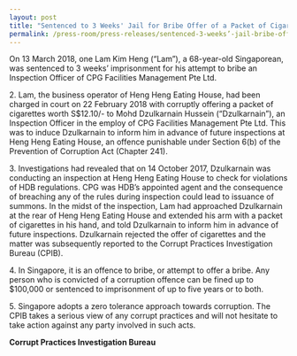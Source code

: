 ```yaml
---
layout: post
title: "Sentenced to 3 Weeks' Jail for Bribe Offer of a Packet of Cigarettes"
permalink: /press-room/press-releases/sentenced-3-weeks’-jail-bribe-offer-packet-cigarettes/
---
```


On 13 March 2018, one Lam Kim Heng (“Lam”), a 68-year-old Singaporean, was sentenced to 3 weeks’ imprisonment for his attempt to bribe an Inspection Officer of CPG Facilities Management Pte Ltd.

2\. Lam, the business operator of Heng Heng Eating House, had been charged in court on 22 February 2018 with corruptly offering a packet of cigarettes worth S$12.10/- to Mohd Dzulkarnain Hussein (“Dzulkarnain”), an Inspection Officer in the employ of CPG Facilities Management Pte Ltd. This was to induce Dzulkarnain to inform him in advance of future inspections at Heng Heng Eating House, an offence punishable under Section 6(b) of the Prevention of Corruption Act (Chapter 241).

3\. Investigations had revealed that on 14 October 2017, Dzulkarnain was conducting an inspection at Heng Heng Eating House to check for violations of HDB regulations. CPG was HDB’s appointed agent and the consequence of breaching any of the rules during inspection could lead to issuance of summons. In the midst of the inspection, Lam had approached Dzulkarnain at the rear of Heng Heng Eating House and extended his arm with a packet of cigarettes in his hand, and told Dzulkarnain to inform him in advance of future inspections. Dzulkarnain rejected the offer of cigarettes and the matter was subsequently reported to the Corrupt Practices Investigation Bureau (CPIB).

4\. In Singapore, it is an offence to bribe, or attempt to offer a bribe. Any person who is convicted of a corruption offence can be fined up to $100,000 or sentenced to imprisonment of up to five years or to both.

5\. Singapore adopts a zero tolerance approach towards corruption. The CPIB takes a serious view of any corrupt practices and will not hesitate to take action against any party involved in such acts.

**Corrupt Practices Investigation Bureau**
